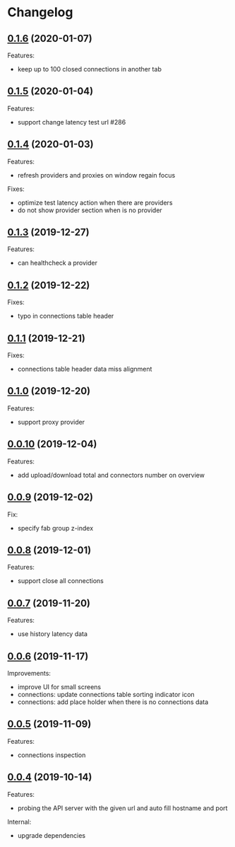 # Changelog

## [0.1.6](https://github.com/haishanh/yacd/compare/v0.1.5...v0.1.6) (2020-01-07)

Features:

- keep up to 100 closed connections in another tab

## [0.1.5](https://github.com/haishanh/yacd/compare/v0.1.4...v0.1.5) (2020-01-04)

Features:

- support change latency test url #286

## [0.1.4](https://github.com/haishanh/yacd/compare/v0.1.3...v0.1.4) (2020-01-03)

Features:

- refresh providers and proxies on window regain focus

Fixes:

- optimize test latency action when there are providers
- do not show provider section when is no provider

## [0.1.3](https://github.com/haishanh/yacd/compare/v0.1.2...v0.1.3) (2019-12-27)

Features:

- can healthcheck a provider

## [0.1.2](https://github.com/haishanh/yacd/compare/v0.1.1...v0.1.2) (2019-12-22)

Fixes:

- typo in connections table header

## [0.1.1](https://github.com/haishanh/yacd/compare/v0.1.0...v0.1.1) (2019-12-21)

Fixes:

- connections table header data miss alignment

## [0.1.0](https://github.com/haishanh/yacd/compare/v0.0.10...v0.1.0) (2019-12-20)

Features:

- support proxy provider

## [0.0.10](https://github.com/haishanh/yacd/compare/v0.0.9...v0.0.10) (2019-12-04)

Features:

- add upload/download total and connectors number on overview

## [0.0.9](https://github.com/haishanh/yacd/compare/v0.0.8...v0.0.9) (2019-12-02)

Fix:

- specify fab group z-index

## [0.0.8](https://github.com/haishanh/yacd/compare/v0.0.7...v0.0.8) (2019-12-01)

Features:

- support close all connections

## [0.0.7](https://github.com/haishanh/yacd/compare/v0.0.6...v0.0.7) (2019-11-20)

Features:

- use history latency data

## [0.0.6](https://github.com/haishanh/yacd/compare/v0.0.5...v0.0.6) (2019-11-17)

Improvements:

- improve UI for small screens
- connections: update connections table sorting indicator icon
- connections: add place holder when there is no connections data

## [0.0.5](https://github.com/haishanh/yacd/compare/v0.0.4...v0.0.5) (2019-11-09)

Features:

- connections inspection

## [0.0.4](https://github.com/haishanh/yacd/compare/v0.0.3...v0.0.4) (2019-10-14)

Features:

- probing the API server with the given url and auto fill hostname and port

Internal:

- upgrade dependencies
